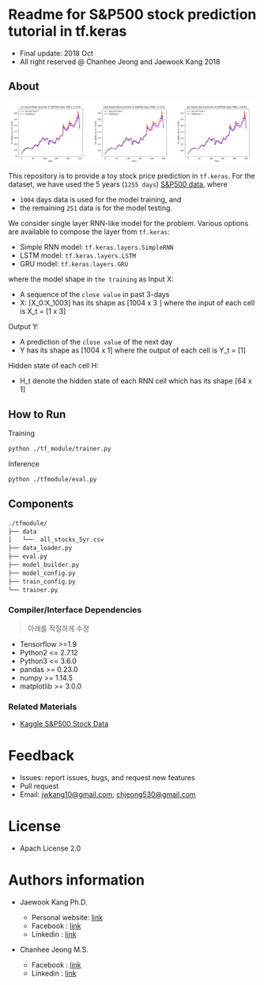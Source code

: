 Readme for S&P500 stock prediction tutorial in tf.keras
==================================
- Final update: 2018 Oct 
- All right reserved @  Chanhee Jeong and Jaewook Kang 2018


## About
![alt text](https://github.com/jwkanggist/tf-keras-rnn-time-pred/blob/master/images/compare.png)


This repository is to provide a toy stock price prediction in `tf.keras`.
For the dataset, we have used the 5 years (`1255 days`) [S&P500 data](https://github.com/CNuge/kaggle-code/raw/master/stock_data/),
where 
- `1004` days data is used for the model training, and 
- the remaining `251` data is for the model testing.

We consider single layer RNN-like model for the problem.
Various options are available to compose the layer from  `tf.keras`:
- Simple RNN model: `tf.keras.layers.SimpleRNN`
- LSTM model: `tf.keras.layers.LSTM` 
- GRU model:  `tf.keras.layers.GRU`

where the model shape in `the training` as 
Input X: 
- A sequence of the `close value` in past 3-days 
- X: [X_0:X_1003] has its shape as [1004 x 3 ] where the input of each  cell  is X_t = [1 x 3]

Output Y: 
- A prediction of the `close value` of the next day
- Y has its shape as [1004 x 1] where the output of each  cell is Y_t = [1]

Hidden state of each cell H:
- H_t denote the hidden state of each RNN cell which has its shape [64 x 1]


## How to Run
Training
```bash
python ./tf_module/trainer.py
```

Inference
```bash
python ./tfmodule/eval.py
```

## Components

```bash
./tfmodule/
├── data
│   └──  all_stocks_5yr.csv
├── data_loader.py
├── eval.py
├── model_builder.py
├── model_config.py
├── train_config.py
└── trainer.py
```

### Compiler/Interface Dependencies
> 아래를 적절하게 수정
- Tensorflow >=1.9
- Python2 <= 2.7.12
- Python3 <= 3.6.0
- pandas >= 0.23.0
- numpy >= 1.14.5
- matplotlib >= 3.0.0


### Related Materials
- [Kaggle S&P500 Stock Data](https://www.kaggle.com/camnugent/sandp500/)

# Feedback 
- Issues: report issues, bugs, and request new features
- Pull request
- Email: jwkang10@gmail.com; chjeong530@gmail.com

# License
- Apach License 2.0


# Authors information 
- Jaewook Kang Ph.D.
    - Personal website: [link](https://sites.google.com/site/jwkang10/)
    - Facebook : [link](https://www.facebook.com/jwkkang)
    - Linkedin : [link](https://www.linkedin.com/in/jaewook-kang-3a4217b9/)

- Chanhee Jeong M.S.
    - Facebook : [link](https://www.facebook.com/Cris.Jeong)
    - Linkedin : [link](https://www.linkedin.com/in/chanhee-jeong-711842107/)
